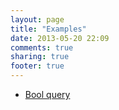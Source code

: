 ```yaml
---
layout: page
title: "Examples"
date: 2013-05-20 22:09
comments: true
sharing: true
footer: true
---
```


<ul>
	<li><a href="/example/bool-query">Bool query</a></li>
</ul>